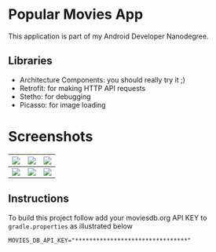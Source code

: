 # Popular Movies App
This application is part of my Android Developer Nanodegree.

## Libraries
- Architecture Components: you should really try it ;)
- Retrofit: for making HTTP API requests
- Stetho: for debugging
- Picasso: for image loading

# Screenshots
![](https://raw.githubusercontent.com/IbrahimYousre/PopularMoviesStage2/master/showcase/yousre's%20movies%20stage2.gif) | ![](https://raw.githubusercontent.com/IbrahimYousre/PopularMoviesStage2/master/showcase/Screenshot_1520912157.png) | ![](https://raw.githubusercontent.com/IbrahimYousre/PopularMoviesStage2/master/showcase/Screenshot_1520912176.png) | 
:-------------------------:|:-------------------------:|:-------------------------:
![](https://raw.githubusercontent.com/IbrahimYousre/PopularMoviesStage2/master/showcase/Screenshot_1520912198.png) | ![](https://raw.githubusercontent.com/IbrahimYousre/PopularMoviesStage2/master/showcase/Screenshot_1520912214.png) | ![](https://raw.githubusercontent.com/IbrahimYousre/PopularMoviesStage2/master/showcase/Screenshot_1520912273.png)

## Instructions
To build this project follow add your moviesdb.org API KEY to `gradle.properties` as illustrated below
```
MOVIES_DB_API_KEY="********************************"
```
